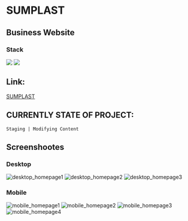 # SUMPLAST
## Business Website
### Stack <br>
[![](https://img.shields.io/badge/WordPress-21759B.svg?style=for-the-badge&logo=WordPress&logoColor=white)](https://wordpress.com)
[![](https://img.shields.io/badge/Elementor-92003B.svg?style=for-the-badge&logo=Elementor&logoColor=white)](https://elementor.com)

## Link:
[SUMPLAST](https://stg-sumplast-staging.kinsta.cloud)

## CURRENTLY STATE OF PROJECT:
```
Staging | Modifying Content
```

## Screenshootes
### Desktop
![desktop_homepage1](https://user-images.githubusercontent.com/118562827/234932037-6a62e3ac-019b-4ce8-b803-e9872b72cc6d.png)
![desktop_homepage2](https://user-images.githubusercontent.com/118562827/234932045-69cc21de-89c7-4820-83d5-ec07f967d044.png)
![desktop_homepage3](https://user-images.githubusercontent.com/118562827/234932047-c6de3487-609d-44d6-9cf3-24d5493a6da7.png)
### Mobile
![mobile_homepage1](https://user-images.githubusercontent.com/118562827/234932055-2f8c07d3-e8d0-4a81-91fb-c60b4d59fd1e.png)
![mobile_homepage2](https://user-images.githubusercontent.com/118562827/234932059-70ba101b-7f96-4826-bab5-734b096c0ceb.png)
![mobile_homepage3](https://user-images.githubusercontent.com/118562827/234932062-1ce3b880-1810-4c32-84f9-4e939a4e9492.png)
![mobile_homepage4](https://user-images.githubusercontent.com/118562827/234932065-55e138ba-57a4-462f-88b6-2a49a7c91647.png)
